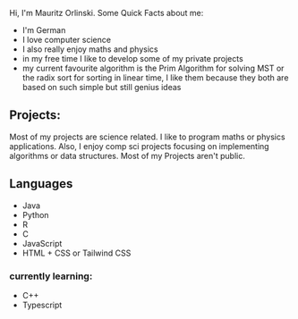Hi, I'm Mauritz Orlinski. Some Quick Facts about me:
- I'm German
- I love computer science
- I also really enjoy maths and physics
- in my free time I like to develop some of my private projects
- my current favourite algorithm is the Prim Algorithm for solving MST or the radix sort for sorting in linear time, I like them because they both are based on such simple but still genius ideas  

## Projects:
Most of my projects are science related. I like to program maths or physics applications. Also, I enjoy comp sci projects focusing on implementing algorithms or data structures.
Most of my Projects aren't public. 

## Languages
- Java
- Python
- R
- C
- JavaScript
- HTML + CSS or Tailwind CSS

### currently learning:
- C++
- Typescript
